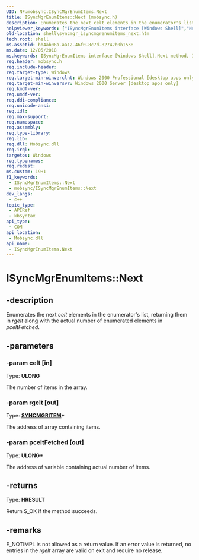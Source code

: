 ```yaml
---
UID: NF:mobsync.ISyncMgrEnumItems.Next
title: ISyncMgrEnumItems::Next (mobsync.h)
description: Enumerates the next celt elements in the enumerator's list, returning them in rgelt along with the actual number of enumerated elements in pceltFetched.
helpviewer_keywords: ["ISyncMgrEnumItems interface [Windows Shell]","Next method","ISyncMgrEnumItems.Next","ISyncMgrEnumItems::Next","Next","Next method [Windows Shell]","Next method [Windows Shell]","ISyncMgrEnumItems interface","mobsync/ISyncMgrEnumItems::Next","shell.syncmgr_isyncmgrenumitems_next","syncmgr.isyncmgrenumitems_next"]
old-location: shell\syncmgr_isyncmgrenumitems_next.htm
tech.root: shell
ms.assetid: bb4ab08a-aa12-46f0-8c7d-82742b0b1538
ms.date: 12/05/2018
ms.keywords: ISyncMgrEnumItems interface [Windows Shell],Next method, ISyncMgrEnumItems.Next, ISyncMgrEnumItems::Next, Next, Next method [Windows Shell], Next method [Windows Shell],ISyncMgrEnumItems interface, mobsync/ISyncMgrEnumItems::Next, shell.syncmgr_isyncmgrenumitems_next, syncmgr.isyncmgrenumitems_next
req.header: mobsync.h
req.include-header: 
req.target-type: Windows
req.target-min-winverclnt: Windows 2000 Professional [desktop apps only]
req.target-min-winversvr: Windows 2000 Server [desktop apps only]
req.kmdf-ver: 
req.umdf-ver: 
req.ddi-compliance: 
req.unicode-ansi: 
req.idl: 
req.max-support: 
req.namespace: 
req.assembly: 
req.type-library: 
req.lib: 
req.dll: Mobsync.dll
req.irql: 
targetos: Windows
req.typenames: 
req.redist: 
ms.custom: 19H1
f1_keywords:
 - ISyncMgrEnumItems::Next
 - mobsync/ISyncMgrEnumItems::Next
dev_langs:
 - c++
topic_type:
 - APIRef
 - kbSyntax
api_type:
 - COM
api_location:
 - Mobsync.dll
api_name:
 - ISyncMgrEnumItems.Next
---
```


# ISyncMgrEnumItems::Next


## -description

Enumerates the next <i>celt</i> elements in the enumerator's list, returning them in <i>rgelt</i> along with the actual number of enumerated elements in <i>pceltFetched</i>.

## -parameters

### -param celt [in]

Type: <b>ULONG</b>

The number of items in the array.

### -param rgelt [out]

Type: <b><a href="https://docs.microsoft.com/windows/desktop/api/mobsync/ns-mobsync-syncmgritem">SYNCMGRITEM</a>*</b>

The address of array containing items.

### -param pceltFetched [out]

Type: <b>ULONG*</b>

The address of variable containing actual number of items.

## -returns

Type: <b>HRESULT</b>

Return S_OK if the method succeeds.

## -remarks

E_NOTIMPL is not allowed as a return value. If an error value is returned, no entries in the <i>rgelt</i> array are valid on exit and require no release.

